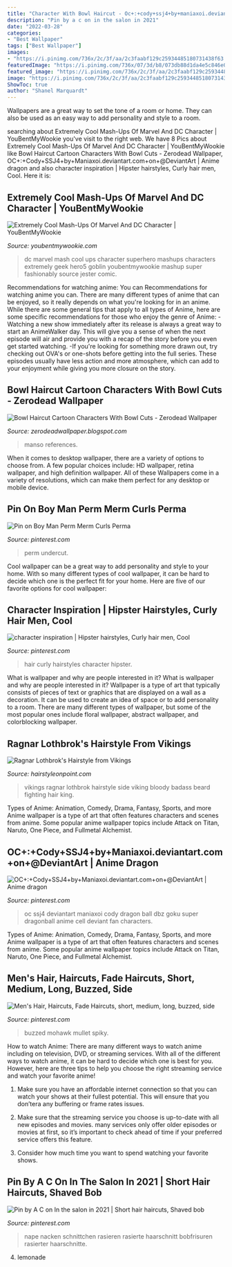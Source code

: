 ```yaml
---
title: "Character With Bowl Haircut - Oc+:+cody+ssj4+by+maniaxoi.deviantart.com+on+@deviantart"
description: "Pin by a c on in the salon in 2021"
date: "2022-03-28"
categories:
- "Best Wallpaper"
tags: ["Best Wallpaper"]
images:
- "https://i.pinimg.com/736x/2c/3f/aa/2c3faabf129c25934485180731438f63.jpg"
featuredImage: "https://i.pinimg.com/736x/07/3d/b8/073db88d1da4e5c846e0c0838f5c1e18.jpg"
featured_image: "https://i.pinimg.com/736x/2c/3f/aa/2c3faabf129c25934485180731438f63.jpg"
image: "https://i.pinimg.com/736x/2c/3f/aa/2c3faabf129c25934485180731438f63.jpg"
ShowToc: true
author: "Shanel Marquardt"
---
```



Wallpapers are a great way to set the tone of a room or home. They can also be used as an easy way to add personality and style to a room.

	

		
searching about Extremely Cool Mash-Ups Of Marvel And DC Character | YouBentMyWookie you've visit to the right web. We have 8 Pics about Extremely Cool Mash-Ups Of Marvel And DC Character | YouBentMyWookie like Bowl Haircut Cartoon Characters With Bowl Cuts - Zerodead Wallpaper, OC+:+Cody+SSJ4+by+Maniaxoi.deviantart.com+on+@DeviantArt | Anime dragon and also character inspiration | Hipster hairstyles, Curly hair men, Cool. Here it is:
		
    
## Extremely Cool Mash-Ups Of Marvel And DC Character | YouBentMyWookie

<img loading=lazy src="http://youbentmywookie.com/wookie/gallery/0613_marvel-dc-mash-up/hero5.jpg" onerror="this.onerror=null;this.src='https://tse3.mm.bing.net/th?id=OIP.WRZOWQCSBjr5x_bJ0xXKQQHaJ4&amp;pid=15.1';" alt="Extremely Cool Mash-Ups Of Marvel And DC Character | YouBentMyWookie">

_Source: youbentmywookie.com_

>dc marvel mash cool ups character superhero mashups characters extremely geek hero5 goblin youbentmywookie mashup super fashionably source jester comic. 

	

Recommendations for watching anime: You can
Recommendations for watching anime you can. There are many different types of anime that can be enjoyed, so it really depends on what you're looking for in an anime. While there are some general tips that apply to all types of Anime, here are some specific recommendations for those who enjoy the genre of Anime: 
-Watching a new show immediately after its release is always a great way to start an AnimeWalker day. This will give you a sense of when the next episode will air and provide you with a recap of the story before you even get started watching. 
-If you're looking for something more drawn out, try checking out OVA's or one-shots before getting into the full series. These episodes usually have less action and more atmosphere, which can add to your enjoyment while giving you more closure on the story.

    
## Bowl Haircut Cartoon Characters With Bowl Cuts - Zerodead Wallpaper

<img loading=lazy src="https://i.pinimg.com/originals/2f/17/00/2f1700aed870cd67a1a302604e86ef49.jpg" onerror="this.onerror=null;this.src='https://tse1.mm.bing.net/th?id=OIP.0FLYYIOctUN2z0Ft1E1RXwHaHF&amp;pid=15.1';" alt="Bowl Haircut Cartoon Characters With Bowl Cuts - Zerodead Wallpaper">

_Source: zerodeadwallpaper.blogspot.com_

>manso references. 

	

When it comes to desktop wallpaper, there are a variety of options to choose from. A few popular choices include: HD wallpaper, retina wallpaper, and high definition wallpaper. All of these Wallpapers come in a variety of resolutions, which can make them perfect for any desktop or mobile device. 

    
## Pin On Boy Man Perm Merm Curls Perma

<img loading=lazy src="https://i.pinimg.com/736x/2c/3f/aa/2c3faabf129c25934485180731438f63.jpg" onerror="this.onerror=null;this.src='https://tse2.mm.bing.net/th?id=OIP.ND-bVHk7FoK-_QhH4Q2LuAHaHa&amp;pid=15.1';" alt="Pin on Boy Man Perm Merm Curls Perma">

_Source: pinterest.com_

>perm undercut. 

	

Cool wallpaper can be a great way to add personality and style to your home. With so many different types of cool wallpaper, it can be hard to decide which one is the perfect fit for your home. Here are five of our favorite options for cool wallpaper: 

    
## Character Inspiration | Hipster Hairstyles, Curly Hair Men, Cool

<img loading=lazy src="https://i.pinimg.com/736x/07/3d/b8/073db88d1da4e5c846e0c0838f5c1e18.jpg" onerror="this.onerror=null;this.src='https://tse1.mm.bing.net/th?id=OIP.kRzec3OVlyPBMU5KIhBtjQHaLD&amp;pid=15.1';" alt="character inspiration | Hipster hairstyles, Curly hair men, Cool">

_Source: pinterest.com_

>hair curly hairstyles character hipster. 

	

What is wallpaper and why are people interested in it?
What is wallpaper and why are people interested in it?
Wallpaper is a type of art that typically consists of pieces of text or graphics that are displayed on a wall as a decoration. It can be used to create an idea of space or to add personality to a room. There are many different types of wallpaper, but some of the most popular ones include floral wallpaper, abstract wallpaper, and colorblocking wallpaper.

    
## Ragnar Lothbrok&#039;s Hairstyle From Vikings

<img loading=lazy src="http://hairstyleonpoint.com/wp-content/uploads/2015/06/df7ca0f13bde773192a97e82e048c224.jpg" onerror="this.onerror=null;this.src='https://tse2.mm.bing.net/th?id=OIP.x42-iV32kwcwtcdqGhf_7AHaKX&amp;pid=15.1';" alt="Ragnar Lothbrok&#039;s Hairstyle from Vikings">

_Source: hairstyleonpoint.com_

>vikings ragnar lothbrok hairstyle side viking bloody badass beard fighting hair king. 

	

Types of Anime: Animation, Comedy, Drama, Fantasy, Sports, and more
Anime wallpaper is a type of art that often features characters and scenes from anime. Some popular anime wallpaper topics include Attack on Titan, Naruto, One Piece, and Fullmetal Alchemist.

    
## OC+:+Cody+SSJ4+by+Maniaxoi.deviantart.com+on+@DeviantArt | Anime Dragon

<img loading=lazy src="https://i.pinimg.com/736x/c5/92/66/c59266440dee73719a3d91626f109f2c.jpg" onerror="this.onerror=null;this.src='https://tse4.mm.bing.net/th?id=OIP.5RGnFM2rJHnvE3dUL7LebAHaKd&amp;pid=15.1';" alt="OC+:+Cody+SSJ4+by+Maniaxoi.deviantart.com+on+@DeviantArt | Anime dragon">

_Source: pinterest.com_

>oc ssj4 deviantart maniaxoi cody dragon ball dbz goku super dragonball anime cell deviant fan characters. 

	

Types of Anime: Animation, Comedy, Drama, Fantasy, Sports, and more
Anime wallpaper is a type of art that often features characters and scenes from anime. Some popular anime wallpaper topics include Attack on Titan, Naruto, One Piece, and Fullmetal Alchemist.

    
## Men&#039;s Hair, Haircuts, Fade Haircuts, Short, Medium, Long, Buzzed, Side

<img loading=lazy src="https://i.pinimg.com/736x/90/7a/ee/907aee6cb9fb52dc8a41004c19b12f3f.jpg" onerror="this.onerror=null;this.src='https://tse1.mm.bing.net/th?id=OIP.WQcMxE5GJ5NOkxF2SUScRwHaJQ&amp;pid=15.1';" alt="Men&#039;s Hair, Haircuts, Fade Haircuts, short, medium, long, buzzed, side">

_Source: pinterest.com_

>buzzed mohawk mullet spiky. 

	

How to watch Anime: There are many different ways to watch anime including on television, DVD, or streaming services.
With all of the different ways to watch anime, it can be hard to decide which one is best for you. However, here are three tips to help you choose the right streaming service and watch your favorite anime!
1. Make sure you have an affordable internet connection so that you can watch your shows at their fullest potential. This will ensure that you don’tera any buffering or frame rates issues.

2. Make sure that the streaming service you choose is up-to-date with all new episodes and movies. many services only offer older episodes or movies at first, so it’s important to check ahead of time if your preferred service offers this feature.

3. Consider how much time you want to spend watching your favorite shows.

    
## Pin By A C On In The Salon In 2021 | Short Hair Haircuts, Shaved Bob

<img loading=lazy src="https://i.pinimg.com/736x/39/15/e2/3915e274cff39cfac23bdfbbb5942bc4.jpg" onerror="this.onerror=null;this.src='https://tse1.mm.bing.net/th?id=OIP.QAAIKFSYifRihoUE5a9sVwHaMJ&amp;pid=15.1';" alt="Pin by A C on In the salon in 2021 | Short hair haircuts, Shaved bob">

_Source: pinterest.com_

>nape nacken schnittchen rasieren rasierte haarschnitt bobfrisuren rasierter haarschnitte. 

	

4. lemonade 

